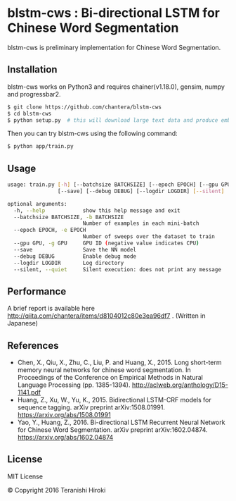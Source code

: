 # blstm-cws : Bi-directional LSTM for Chinese Word Segmentation

blstm-cws is preliminary implementation for Chinese Word Segmentation.

## Installation

blstm-cws works on Python3 and requires chainer(v1.18.0), gensim, numpy and progressbar2.

```sh
$ git clone https://github.com/chantera/blstm-cws
$ cd blstm-cws
$ python setup.py  # this will download large text data and produce embeddings.
```

Then you can try blstm-cws using the following command:

```sh
$ python app/train.py
```

## Usage

```sh
usage: train.py [-h] [--batchsize BATCHSIZE] [--epoch EPOCH] [--gpu GPU]
                [--save] [--debug DEBUG] [--logdir LOGDIR] [--silent]

optional arguments:
  -h, --help            show this help message and exit
  --batchsize BATCHSIZE, -b BATCHSIZE
                        Number of examples in each mini-batch
  --epoch EPOCH, -e EPOCH
                        Number of sweeps over the dataset to train
  --gpu GPU, -g GPU     GPU ID (negative value indicates CPU)
  --save                Save the NN model
  --debug DEBUG         Enable debug mode
  --logdir LOGDIR       Log directory
  --silent, --quiet     Silent execution: does not print any message
```

## Performance

A brief report is available here <http://qiita.com/chantera/items/d8104012c80e3ea96df7> . (Written in Japanese)


## References

  - Chen, X., Qiu, X., Zhu, C., Liu, P. and Huang, X., 2015. Long short-term memory neural networks for chinese word segmentation. In Proceedings of the Conference on Empirical Methods in Natural Language Processing (pp. 1385-1394).  <http://aclweb.org/anthology/D15-1141.pdf>
  - Huang, Z., Xu, W., Yu, K., 2015. Bidirectional LSTM-CRF models for sequence tagging. arXiv preprint arXiv:1508.01991. <https://arxiv.org/abs/1508.01991>
  - Yao, Y., Huang, Z., 2016. Bi-directional LSTM Recurrent Neural Network for Chinese Word Segmentation. arXiv preprint arXiv:1602.04874. <https://arxiv.org/abs/1602.04874>

License
----
MIT License

&copy; Copyright 2016 Teranishi Hiroki

